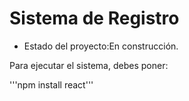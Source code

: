 <h1>Sistema de Registro</h1>

- Estado del proyecto:En construcción.

Para ejecutar el sistema, debes poner:

'''npm install react'''

